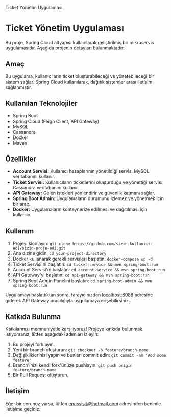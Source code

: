   Ticket Yönetim Uygulaması

Ticket Yönetim Uygulaması
=========================

Bu proje, Spring Cloud altyapısı kullanılarak geliştirilmiş bir mikroservis uygulamasıdır. Aşağıda projenin detayları bulunmaktadır:

Amaç
----

Bu uygulama, kullanıcıların ticket oluşturabileceği ve yönetebileceği bir sistem sağlar. Spring Cloud kullanılarak, dağıtık sistemler arası iletişim sağlanmıştır.

Kullanılan Teknolojiler
-----------------------

*   Spring Boot
*   Spring Cloud (Feign Client, API Gateway)
*   MySQL
*   Cassandra
*   Docker
*   Maven

Özellikler
----------

*   **Account Servisi:** Kullanıcı hesaplarının yönetildiği servis. MySQL veritabanını kullanır.
*   **Ticket Servisi:** Kullanıcıların ticketlerini oluşturduğu ve yönettiği servis. Cassandra veritabanını kullanır.
*   **API Gateway:** Gelen istekleri yönlendirir ve güvenlik katmanı sağlar.
*   **Spring Boot Admin:** Uygulamaların durumunu izlemek ve yönetmek için bir araç.
*   **Docker:** Uygulamaların konteynerize edilmesi ve dağıtılması için kullanılır.

Kullanım
--------

1.  Projeyi klonlayın: `git clone https://github.com/sizin-kullanici-adi/sizin-proje-adi.git`
2.  Ana dizine gidin: `cd your-project-directory`
3.  Docker kullanarak gerekli servisleri başlatın: `docker-compose up -d`
4.  Ticket Servisi'ni başlatın: `cd ticket-service && mvn spring-boot:run`
5.  Account Servisi'ni başlatın: `cd account-service && mvn spring-boot:run`
6.  API Gateway'yi başlatın: `cd api-gateway && mvn spring-boot:run`
7.  Spring Boot Admin Panelini başlatın: `cd spring-boot-admin && mvn spring-boot:run`

Uygulamayı başlattıktan sonra, tarayıcınızdan [localhost:8088](http://localhost:8088) adresine giderek API Gateway aracılığıyla uygulamaya erişebilirsiniz.

Katkıda Bulunma
---------------

Katkılarınızı memnuniyetle karşılıyoruz! Projeye katkıda bulunmak istiyorsanız, lütfen aşağıdaki adımları izleyin:

1.  Bu projeyi forklayın.
2.  Yeni bir branch oluşturun: `git checkout -b feature/branch-name`
3.  Değişikliklerinizi yapın ve bunları commit edin: `git commit -am 'Add some feature'`
4.  Branch'inizi kendi fork'ünüze pushlayın: `git push origin feature/branch-name`
5.  Bir Pull Request oluşturun.

İletişim
--------

Eğer bir sorunuz varsa, lütfen enessisik@hotmail.com adresinden benimle iletişime geçiniz.
